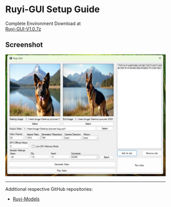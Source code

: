 # Ruyi-GUI Setup Guide
Complete Environment Download at<br>
[Ruyi-GUI-V1.0.7z](https://github.com/bmgjet/Ruyi-GUI/blob/master/Ruyi-GUI-V1.0.7z)


## Screenshot

![Ruyi-GUI Screenshot](https://raw.githubusercontent.com/bmgjet/Ruyi-GUI/refs/heads/master/guiscreenshot.png)


---

Additional respective GitHub repositories:  
- [Ruyi-Models](https://github.com/IamCreateAI/Ruyi-Models)
